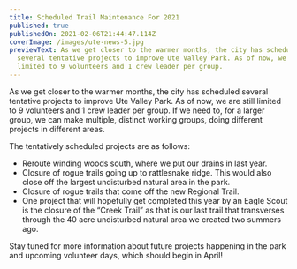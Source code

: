 ```yaml
---
title: Scheduled Trail Maintenance For 2021
published: true
publishedOn: 2021-02-06T21:44:47.114Z
coverImage: /images/ute-news-5.jpg
previewText: As we get closer to the warmer months, the city has scheduled
  several tentative projects to improve Ute Valley Park. As of now, we are still
  limited to 9 volunteers and 1 crew leader per group.
---
```

As we get closer to the warmer months, the city has scheduled several tentative projects to improve Ute Valley Park. As of now, we are still limited to 9 volunteers and 1 crew leader per group. If we need to, for a larger group, we can make multiple, distinct working groups, doing different projects in different areas.

The tentatively scheduled projects are as follows:

* Reroute winding woods south, where we put our drains in last year.
* Closure of rogue trails going up to rattlesnake ridge. This would also close off the largest undisturbed natural area in the park.
* Closure of rogue trails that come off the new Regional Trail.
* One project that will hopefully get completed this year by an Eagle Scout is the closure of the “Creek Trail” as that is our last trail that transverses through the 40 acre undisturbed natural area we created two summers ago.

Stay tuned for more information about future projects happening in the park and upcoming volunteer days, which should begin in April!